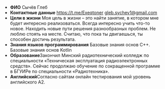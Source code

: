 * **ФИО** Сычёв Глеб  
* **Контактные данные** https://t.me/Exeqtoner gleb.sychev1@gmail.com 
* **Цели в жизни** Моя цель в жизни – это найти занятие, в котором мне будет интересно реализоваться. Всегда интересно учить что-то новое. Находить новые пути решения разнообразных проблем. Не люблю стоять на месте. Считаю, что пока ты двигаешься, ты способен достичь результата. 
* **Знания языков программирования** Базовые знания основ С++. Базовые знания основ Kotlin
* **Образование**Закончил Минский радиотехнический колледж по специальности «Техническая эксплуатация радиоэлектронных средств». Сейчас продолжаю обучение по сокращенной программе в БГУИРе по специальности «Радиотехника». 
* **Английский**Согласно сайтам онлайн тестирования мой уровень английского А2.
